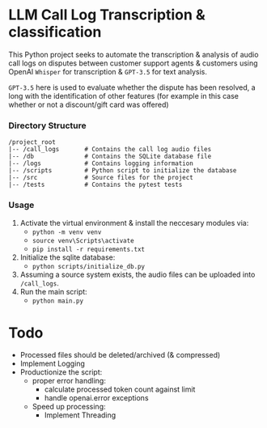 # LLM Call Log Transcription & classification
This Python project seeks to automate the transcription & analysis of audio call logs on disputes between customer support agents & customers using OpenAI `Whisper` for transcription & `GPT-3.5` for text analysis.

`GPT-3.5` here is used to evaluate whether the dispute has been resolved, a long with the identification of other features (for example in this case whether or not a discount/gift card was offered)

### Directory Structure
```
/project_root
|-- /call_logs       # Contains the call log audio files
|-- /db              # Contains the SQLite database file
|-- /logs            # Contains logging information
|-- /scripts         # Python script to initialize the database
|-- /src             # Source files for the project
|-- /tests           # Contains the pytest tests
```

### Usage
1. Activate the virtual environment & install the neccesary modules via:
   - `python -m venv venv`
   - `source venv\Scripts\activate`
   - `pip install -r requirements.txt`
2. Initialize the sqlite database:
   - `python scripts/initialize_db.py` 
3. Assuming a source system exists, the audio files can be uploaded into `/call_logs`.
4. Run the main script:
   - `python main.py`

# Todo
- Processed files should be deleted/archived (& compressed)
- Implement Logging
- Productionize the script:
  - proper error handling:
    - calculate processed token count against limit
    - handle openai.error exceptions
  - Speed up processing:
    - Implement Threading

